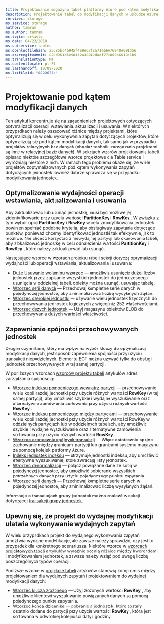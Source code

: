 ```yaml
---
title: Projektowanie magazynu tabel platformy Azure pod kątem modyfikacji danych | Microsoft Docs
description: Projektowanie tabel do modyfikacji danych w usłudze Azure Table Storage. Optymalizuj operacje wstawiania, aktualizowania i usuwania. Zapewnij spójność przechowywanych jednostek.
services: storage
ms.service: storage
author: tamram
ms.author: tamram
ms.topic: article
ms.date: 04/23/2018
ms.subservice: tables
ms.openlocfilehash: 25785bc4b945f469e67f2a71eb6676940e091d56
ms.sourcegitcommit: 829d951d5c90442a38012daaf77e86046018e5b9
ms.translationtype: MT
ms.contentlocale: pl-PL
ms.lasthandoff: 10/09/2020
ms.locfileid: "88236764"
---
```

# <a name="design-for-data-modification"></a>Projektowanie pod kątem modyfikacji danych
Ten artykuł koncentruje się na zagadnieniach projektowych dotyczących optymalizacji operacji wstawiania, aktualizacji i usuwania. W niektórych przypadkach należy oszacować różnice między projektami, które optymalizują się w celu wykonywania zapytań dotyczących projektów, które optymalizują się pod kątem modyfikacji danych, tak samo jak w przypadku projektów relacyjnych baz danych (chociaż techniki zarządzania projektami są inne w relacyjnej bazie danych). W sekcjach wzorów projektowania tabeli opisano niektóre szczegółowe wzorce projektowe dla Table service i wyróżniają niektóre z nich. W ramach tego problemu okaże się, że wiele projektów zoptymalizowanych pod kątem wykonywania zapytań dotyczących jednostek również dobrze sprawdza się w przypadku modyfikowania jednostek.  

## <a name="optimize-the-performance-of-insert-update-and-delete-operations"></a>Optymalizowanie wydajności operacji wstawiania, aktualizowania i usuwania
Aby zaktualizować lub usunąć jednostkę, musi być możliwe jej zidentyfikowanie przy użyciu wartości **PartitionKey** i **RowKey** . W związku z tym wybór opcji **PartitionKey** i **RowKey** w celu zmodyfikowania jednostek powinien spełniać podobne kryteria, aby obsługiwały zapytania dotyczące punktów, ponieważ chcemy identyfikować jednostki tak efektywnie, jak to możliwe. Nie chcesz korzystać z niewydajnej partycji lub skanowania tabeli, aby zlokalizować jednostkę w celu odnalezienia wartości **PartitionKey** i **RowKey** , które należy zaktualizować lub usunąć.  

Następujące wzorce w wzorach projektu tabeli sekcji dotyczą optymalizacji wydajności lub operacji wstawiania, aktualizowania i usuwania:  

* [Duże Usuwanie woluminu wzorzec](table-storage-design-patterns.md#high-volume-delete-pattern) — umożliwia usunięcie dużej liczby jednostek przez zapisanie wszystkich jednostek do jednoczesnego usunięcia w oddzielnej tabeli. obiekty można usunąć, usuwając tabelę.  
* [Wzorzec serii danych](table-storage-design-patterns.md#data-series-pattern) — Przechowaj kompletne serie danych w pojedynczej jednostce, aby zminimalizować liczbę wysyłanych żądań.  
* [Wzorzec szerokiej jednostki](table-storage-design-patterns.md#wide-entities-pattern) — używanie wielu jednostek fizycznych do przechowywania jednostek logicznych z więcej niż 252 właściwościami.  
* [Wzorzec dużych jednostek](table-storage-design-patterns.md#large-entities-pattern) — Użyj magazynu obiektów BLOB do przechowywania dużych wartości właściwości.  

## <a name="ensure-consistency-in-your-stored-entities"></a>Zapewnianie spójności przechowywanych jednostek
Drugim czynnikiem, który ma wpływ na wybór kluczy do optymalizacji modyfikacji danych, jest sposób zapewnienia spójności przy użyciu transakcji niepodzielnych. Elementu EGT można używać tylko do obsługi jednostek przechowywanych w tej samej partycji.  

W poniższych wzorcach [wzorców projektu tabeli](table-storage-design-patterns.md) artykułów adres zarządzania spójnością:  

* [Wzorzec indeksu pomocniczego wewnątrz partycji](table-storage-design-patterns.md#intra-partition-secondary-index-pattern) — przechowywanie wielu kopii każdej jednostki przy użyciu różnych wartości **RowKey** (w tej samej partycji), aby umożliwić szybkie i wydajne wyszukiwanie oraz alternatywne zamówienia sortowania przy użyciu różnych wartości **RowKey** .  
* [Wzorzec indeksu pomocniczego między partycjami](table-storage-design-patterns.md#inter-partition-secondary-index-pattern) — przechowywanie wielu kopii każdej jednostki przy użyciu różnych wartości RowKey w oddzielnych partycjach lub w oddzielnych tabelach, aby umożliwić szybkie i wydajne wyszukiwanie oraz alternatywne zamówienia sortowania przy użyciu różnych wartości **RowKey** .  
* [Wzorzec ostatecznie spójnych transakcji](table-storage-design-patterns.md#eventually-consistent-transactions-pattern) — Włącz ostatecznie spójne zachowanie między granicami partycji lub granicami systemu magazynu za pomocą kolejek platformy Azure.
* [Indeks jednostek indeksu](table-storage-design-patterns.md#index-entities-pattern) — utrzymuje jednostki indeksu, aby umożliwić efektywne wyszukiwanie, które zwracają listy jednostek.  
* [Wzorzec denormalizacji](table-storage-design-patterns.md#denormalization-pattern) — połącz powiązane dane ze sobą w pojedynczej jednostce, aby umożliwić pobieranie wszystkich potrzebnych danych przy użyciu pojedynczego punktu zapytania.  
* [Wzorzec serii danych](table-storage-design-patterns.md#data-series-pattern) — Przechowaj kompletne serie danych w pojedynczej jednostce, aby zminimalizować liczbę wysyłanych żądań.  

Informacje o transakcjach grupy jednostek można znaleźć w sekcji dotyczącej [transakcji grupy jednostek](table-storage-design.md#entity-group-transactions).  

## <a name="ensure-your-design-for-efficient-modifications-facilitates-efficient-queries"></a>Upewnij się, że projekt do wydajnej modyfikacji ułatwia wykonywanie wydajnych zapytań
W wielu przypadkach projekt do wydajnego wykonywania zapytań umożliwia wydajne modyfikacje, ale zawsze należy sprawdzić, czy jest to przypadek dla konkretnego scenariusza. Niektóre wzorce w [wzorcach projektowych tabeli](table-storage-design-patterns.md) artykułów wyraźnie ocenią różnice między kwerendami i modyfikowaniem jednostek, a zawsze należy wziąć pod uwagę liczbę poszczególnych typów operacji.  

Poniższe wzorce w [projekcie tabeli](table-storage-design-patterns.md) artykułów stanowią kompromis między projektowaniem dla wydajnych zapytań i projektowaniem do wydajnej modyfikacji danych:  

* [Wzorzec klucza złożonego](table-storage-design-patterns.md#compound-key-pattern) — Użyj złożonych wartości **RowKey** , aby umożliwić klientowi wyszukiwanie powiązanych danych za pomocą pojedynczego punktu zapytania.  
* [Wzorzec końca dziennika](table-storage-design-patterns.md#log-tail-pattern) — pobranie *n* jednostek, które zostały ostatnio dodane do partycji przy użyciu wartości **RowKey** , która jest sortowana w odwrotnej kolejności daty i godziny.  
